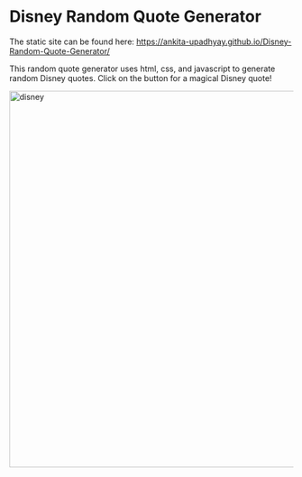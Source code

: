 # Disney Random Quote Generator

The static site can be found here: https://ankita-upadhyay.github.io/Disney-Random-Quote-Generator/

This random quote generator uses html, css, and javascript to generate random Disney quotes.
Click on the button for a magical Disney quote!

<img width="668" alt="disney" src="https://user-images.githubusercontent.com/13543817/35784197-5bcd7644-09c9-11e8-94a4-0322d5a1ba49.png">



